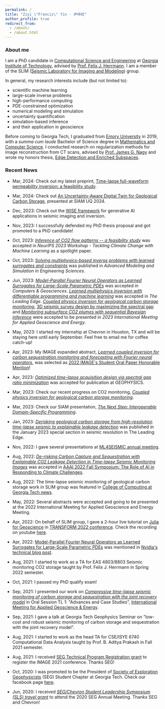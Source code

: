 ```yaml
---
permalink: /
title: "Ziyi \"Francis\" Yin - 尹梓屹"
author_profile: true
redirect_from: 
  - /about/
  - /about.html
---
```


### About me

I am a PhD candidate in [Computational Science and Engineering](https://cse.gatech.edu) at [Georgia Institute of Technology](https://www.gatech.edu), advised by [Prof. Felix J. Herrmann](https://cse.gatech.edu/people/felix-herrmann). I am a member of the SLIM ([Seismic Laboratory for Imaging and Modeling](https://slim.gatech.edu)) group.

In general, my research interests include (but not limited to):

* scientific machine learning
* large-scale inverse problems
* high-performance computing
* PDE-constrained optimization
* numerical modeling and simulation
* uncertainty quantification
* simulation-based inference
* and their application in geoscience

Before coming to Georgia Tech, I graduated from [Emory University](http://www.emory.edu/home/index.html) in 2019, with a *summa cum laude* Bachelor of Science degree in [Mathematics and Computer Science](https://www.math.emory.edu). I conducted research on regularization methods for image reconstruction from CT scans, advised by [Prof. James G. Nagy](http://www.math.emory.edu/~nagy/) and wrote my honors thesis, [Edge Detection and Enriched Subspaces](https://etd.library.emory.edu/concern/etds/7w62f916x).

### Recent News

* Mar, 2024: Check out my latest preprint, [Time-lapse full-waveform permeability inversion: a feasibility study](https://slim.gatech.edu/Publications/Public/Submitted/2024/yin2024tfp/paper.html).

* Mar, 2024: Check out [An Uncertainty-Aware Digital Twin for Geological Carbon Storage](https://slim.gatech.edu/Publications/Public/Conferences/SIAMUQ/2024/digital-twin), presented at SIAM UQ 2024.

* Dec, 2023: Check out the [WISE framework](https://doi.org/10.48550/arXiv.2401.06230) for generative AI applications in seismic imaging and inversion.

* Nov, 2023: I successfully defended my PhD thesis proposal and got promoted to a PhD candidate!

* Oct, 2023: [*Inference of CO2 flow patterns -- a feasibility study*](https://doi.org/10.48550/arXiv.2311.00290) was accepted in *NeurIPS 2023 Workshop - Tackling Climate Change with Machine Learning* as a spotlight paper.

* Oct, 2023: [*Solving multiphysics-based inverse problems with learned surrogates and constraints*](https://doi.org/10.1186/s40323-023-00252-0) was published in *Advanced Modeling and Simulation in Engineering Sciences*.

* Jun, 2023: [*Model-Parallel Fourier Neural Operators as Learned Surrogates for Large-Scale Parametric PDEs*](https://doi.org/10.1016/j.cageo.2023.105402) was accepted in *Computers & Geosciences*. [*Learned multiphysics inversion with differentiable programming and machine learning*](https://doi.org/10.1190/tle42070474.1) was accepted in *The Leading Edge*. [*Coupled physics inversion for geological carbon storage monitoring*](https://slimgroup.github.io/IMAGE2023/yin2023IMAGEend2end/abstract.html), [3D seismic survey design by maximizing the spectral gap](https://slimgroup.github.io/IMAGE2023/zhang2023IMAGEsg/abstract.html) and [*Monitoring subsurface CO2 plumes with sequential Bayesian inference*](https://slimgroup.github.io/IMAGE2023/SequentialBayes/abstract.html) were accepted to be presented in *2023 International Meeting for Applied Geoscience and Energy*.

* May, 2023: I started my internship at Chevron in Houston, TX and will be staying here until early September. Feel free to email me for coffee catch-up!

* Apr, 2023: My IMAGE expanded abstract, [*Learned coupled inversion for carbon sequestration monitoring and forecasting with Fourier neural operators*](https://doi.org/10.1190/image2022-3722848.1), was selected as [2022 IMAGE's Student Oral Paper Honorable Mention](https://ziyiyin97.github.io/files/awards/2023/2022_IMAGE_Letter.pdf)!

* Apr, 2023: [*Optimized time-lapse acquisition design via spectral gap ratio minimization*](https://slim.gatech.edu/Publications/Public/Submitted/2023/zhang2023otl/Spectral_Gap_Paper.html) was accepted for publication at GEOPHYSICS.

* Mar, 2023: Check our recent progress on CO2 monitoring, [*Coupled physics inversion for geological carbon storage monitoring*](https://slimgroup.github.io/IMAGE2023/yin2023IMAGEend2end/abstract.html).

* Mar, 2023: Check our SIAM presentation, [*The Next Step: Interoperable Domain-Specific Programming*](https://slim.gatech.edu/Publications/Public/Conferences/SIAMCSE/2023/herrmann2023SIAMCSEtns).

* Jan, 2023: [*Derisking geological carbon storage from high-resolution time-lapse seismic to explainable leakage detection*](https://doi.org/10.1190/tle42010069.1) was published in the January 2023 special section in seismic resolution in The Leading Edge.

* Nov, 2022: I gave several presentations at [ML4SEISMIC annual meeting](https://slim.gatech.edu/biblio/keyword/583).

* Aug, 2022: [*De-risking Carbon Capture and Sequestration with Explainable CO2 Leakage Detection in Time-lapse Seismic Monitoring Images*](https://slim.gatech.edu/Publications/Public/Conferences/AAAI/2022/erdinc2022AAAIdcc/erdinc2022AAAIdcc.pdf) was accepted in [AAAI 2022 Fall Symposium: The Role of AI in Responding to Climate Challenges](https://www.climatechange.ai/events/aaaifss2022).

* Aug, 2022: The time-lapse seismic monitoring of geological carbon storage work in SLIM group was featured in [College of Computing at Georgia Tech news](https://www.cc.gatech.edu/news/group-brings-seismic-imaging-climate-change-conversations-and-beyond).

* May, 2022: Several abstracts were accepted and going to be presented at the 2022 International Meeting for Applied Geoscience and Energy Meeting.

* Apr, 2022: On behalf of SLIM group, I gave a 2-hour live tutorial on [Julia for Geoscience](https://transform.softwareunderground.org/2022-julia-for-geoscience) in [TRANSFORM 2022 conference](https://transform.softwareunderground.org/overview). Check the recording on youtube [here](https://www.youtube.com/watch?v=HyWfp3NzIbg).

* Apr, 2022: [Model-Parallel Fourier Neural Operators as Learned Surrogates for Large-Scale Parametric PDEs](https://arxiv.org/pdf/2204.01205.pdf) was mentioned in [Nvidia's technical blog post](https://developer.nvidia.com/blog/accelerating-climate-change-mitigation-with-machine-learning-the-case-of-carbon-storage/?ncid=so-twit-573482&=&linkId=100000119404270#cid=dl13_so-twit_en-us).

* Aug, 2021: I started to work as a TA for EAS 4803/8803 Seismic monitoring CO2 storage taught by Prof. Felix J. Herrmann in Spring 2022 semester.

* Oct, 2021: I passed my PhD qualify exam!

* Sep, 2021: I presented our work on [*Compressive time-lapse seismic monitoring of carbon storage and sequestration with the joint recovery model*](https://slim.gatech.edu/Publications/Public/Conferences/SEG/2021/yin2021SEGcts/yin2021SEGcts.html) in Oral Session TL 1: "Advances and Case Studies", [International Meeting for Applied Geoscience & Energy](https://imageevent.org/2021).

* Sep, 2021: I gave a talk at Georgia Tech Geophysics Seminar on "low-cost and robust seismic monitoring of carbon storage and sequestration with the joint recovery model".

* Aug, 2021: I started to work as the head TA for CSE/ISYE 6740 Computational Data Analysis taught by Prof. B. Aditya Prakash in Fall 2021 semester.

* Aug, 2021: I received [SEG Technical Program Registration grant](https://seg.org/travelgrants) to register the IMAGE 2021 conference. Thanks SEG!

* Oct, 2020: I was promoted to be the President of [Society of Exploration Geophysicists](https://seg.org/Education/Student/Student-Chapters/Student-Chapter-Listing/Student-Chapter-Listing-Detail/scID/000000200393) (SEG) Student Chapter at Georgia Tech. Check our facebook page [here](https://www.facebook.com/SEGatGT).

* Jun, 2020: I received [*SEG/Chevron Student Leadership Symposium (SLS) travel grant*](https://seg.org/Education/Student/Student-Programs/Student-Leadership-Symposium) to attend the 2020 SEG Annual Meeting. Thanks SEG and Chevron!
